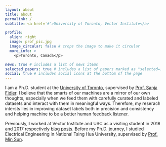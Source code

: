 ```yaml
---
layout: about
title: about
permalink: /
subtitle: <a href='#'>University of Toronto, Vector Institute</a>

profile:
  align: right
  image: prof_pic.jpg
  image_circular: false # crops the image to make it circular
  more_info: >
    <p>Toronto, Canada</p>

news: true # includes a list of news items
selected_papers: true # includes a list of papers marked as "selected={true}"
social: true # includes social icons at the bottom of the page
---
```


I am a Ph.D. student at the [University of Toronto](https://www.utoronto.ca), supervised by [Prof. Sanja Fidler](http://www.cs.utoronto.ca/~fidler/index.html). 
I believe that the smarts of our machines are a mirror of our own thoughts, especially when we feed them with carefully curated and labeled datasets and interact with them in meaningful ways. Therefore, my reserach intersts lies in improving dataset labels both in precision and consistency and helping machine to be a better human feedback listener.


Previously, I worked at Vector Institute and USC as a visiting student in 2018 and 2017 respectively [blog]() [posts](). Before my Ph.D. journey, I studied Electrical Engineering in National Tsing Hua University, supervised by [Prof. Min Sun](http://aliensunmin.github.io).
  